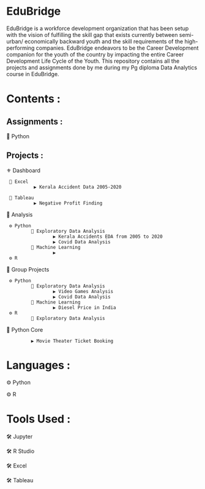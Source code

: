 # EduBridge
EduBridge is a workforce development organization that has been setup with the vision of fulfilling the skill gap that exists currently between semi-urban/ economically backward youth and the skill requirements of the high-performing companies. EduBridge endeavors to be the Career Development companion for the youth of the country by impacting the entire Career Development Life Cycle of the Youth.
This repository contains all the projects and assignments done by me during my Pg diploma Data Analytics course in EduBridge.

# Contents :

## Assignments :

  🔅 Python
  
## Projects :
  ⚜ Dashboard
  
     📁 Excel 
              ▶ Kerala Accident Data 2005-2020
               
     📁 Tableau
              ▶ Negative Profit Finding
  
  🔆 Analysis
  
     ⚙ Python   
             📁 Exploratory Data Analysis
                     ▶ Kerala Accidents EDA from 2005 to 2020
                     ▶ Covid Data Analysis
             📁 Machine Learning
                     ▶                                                                                    
     ⚙ R
  
  🔆 Group Projects
  
     ⚙ Python
             📁 Exploratory Data Analysis
                     ▶ Video Games Analysis
                     ▶ Covid Data Analysis
             📁 Machine Learning
                     ▶ Diesel Price in India
     ⚙ R            
             📁 Exploratory Data Analysis
  
  🔆 Python Core
               
             ▶ Movie Theater Ticket Booking
               
  
# Languages :

  ⚙ Python
  
  ⚙ R
  
# Tools Used :

  🛠 Jupyter
  
  🛠 R Studio
  
  🛠 Excel
  
  🛠 Tableau 
            
